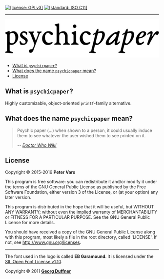 [![[license: GPLv3]][1]][2]
[![[standard: ISO C11]][3]][4]

- - -

![psychicpaper][5]

- [What is `psychicpaper`?](#what-is-psychicpaper)
- [What does the name `psychicpaper` mean?](#what-does-the-name-psychicpaper-mean)
- [License](#license)



What is `psychicpaper`?
-----------------------

Highly customizable, object-oriented `printf`-family alternative.



What does the name `psychicpaper` mean?
---------------------------------------

> Psychic paper (...) when shown to a person, it could usually induce them to
> see whatever the user wished them to see printed on it.
>
> *-- [Doctor Who Wiki](http://tardis.wikia.com/wiki/Psychic_paper)*



License
-------

Copyright &copy; 2015-2016 **Peter Varo**

This program is free software: you can redistribute it and/or modify it under
the terms of the GNU General Public License as published by the Free Software
Foundation, either version 3 of the License, or (at your option) any later
version.

This program is distributed in the hope that it will be useful, but WITHOUT ANY
WARRANTY; without even the implied warranty of MERCHANTABILITY or FITNESS FOR A
PARTICULAR PURPOSE. See the GNU General Public License for more details.

You should have received a copy of the GNU General Public License along with
this program, most likely a file in the root directory, called 'LICENSE'.
If not, see <http://www.gnu.org/licenses>.

- - -

The font used in the logo is called **EB Garamound**. It is licensed under
the [SIL Open Font License v1.10](http://scripts.sil.org/OFL).

Copyright &copy; 2011 **[Georg Duffner](http://www.georgduffner.at)**

<!-- -->

[1]: https://img.shields.io/badge/license-GNU_General_Public_License_v3.0-blue.svg
[2]: http://www.gnu.org/licenses/gpl.html
[3]: https://img.shields.io/badge/standard-ISO_C11-lightgrey.svg
[4]: http://www.open-std.org/jtc1/sc22/WG14/www/docs/n1570.pdf
[5]: img/logo.png?raw=true "psychicpaper"
